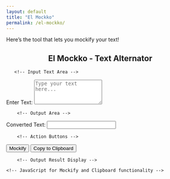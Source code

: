```yaml
---
layout: default
title: "El Mockko"
permalink: /el-mockko/
---
```


Here’s the tool that lets you mockify your text!

   <div class="el-mockko-container">
        <h2 style="text-align: center;">El Mockko - Text Alternator</h2>

       <!-- Input Text Area -->
   <label for="inputText">Enter Text:</label>
        <textarea id="inputText" rows="4" placeholder="Type your text here..."></textarea>

        <!-- Output Area -->
   <label for="outputText">Converted Text:</label>
   <input type="text" id="outputText" readonly>

        <!-- Action Buttons -->
   <button onclick="convertText()">Mockify</button>
   <button onclick="copyToClipboard()">Copy to Clipboard</button>

        <!-- Output Result Display -->
   <div id="output" class="el-mockko-result"></div>
    </div>

    <!-- JavaScript for Mockify and Clipboard functionality -->
<script>
   function convertText() {
        const input = document.getElementById('inputText').value;
        let mockified = '';
        let toggle = true;
            for (let i = 0; i < input.length; i++) {
                let char = input[i];
                if (char.match(/[a-z]/i)) {
                    mockified += toggle ? char.toLowerCase() : char.toUpperCase();
                    toggle = !toggle;
                } else {
                    mockified += char;
                }
            }
            document.getElementById('outputText').value = mockified;
            document.getElementById('output').textContent = mockified;
        }

        function copyToClipboard() {
            const text = document.getElementById('outputText');
            text.select();
            document.execCommand('copy');
            alert('Copied to clipboard!');
        }
</script>
